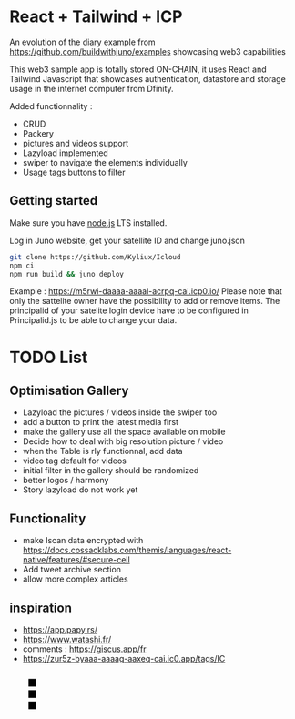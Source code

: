 # React + Tailwind + ICP

An evolution of the diary example from https://github.com/buildwithjuno/examples showcasing web3 capabilities

This web3 sample app is totally stored ON-CHAIN, it uses React and Tailwind Javascript that showcases authentication, datastore and storage usage in the internet computer from Dfinity.

Added functionnality :
- CRUD
- Packery
- pictures and videos support
- Lazyload implemented
- swiper to navigate the elements individually
- Usage tags buttons to filter


## Getting started

Make sure you have [node.js](https://nodejs.org) LTS installed.

Log in Juno website, get your satellite ID and change juno.json

```bash
git clone https://github.com/Kyliux/Icloud
npm ci
npm run build && juno deploy 

```

Example : https://m5rwi-daaaa-aaaal-acrpq-cai.icp0.io/ Please note that only the sattelite owner have the possibility to add or remove items. The principalid of your satelite login device have to be configured in Principalid.js to be able to change your data.

# TODO List

## Optimisation Gallery

- Lazyload the pictures / videos inside the swiper too
- add a button to print the latest media first
- make the gallery use all the space available on mobile
- Decide how to deal with big resolution picture / video 
- when the Table is rly functionnal, add data
- video tag default for videos
- initial filter in the gallery should be randomized
- better logos / harmony
- Story lazyload do not work yet


## Functionality

- make Iscan data encrypted with https://docs.cossacklabs.com/themis/languages/react-native/features/#secure-cell
- Add tweet archive section
- allow more complex articles

## inspiration

- https://app.papy.rs/
- https://www.watashi.fr/
- comments : https://giscus.app/fr
- https://zur5z-byaaa-aaaag-aaxeq-cai.ic0.app/tags/IC




<svg height="80px" width="80px" viewBox="0 0 24 24" xmlns="http://www.w3.org/2000/svg"><g transform="matrix(1.03309e-17,-0.168717,1.25,7.65404e-17,-3,20)"><path d="M24,10.4L0,10.4L0,13.6L24,13.6L24,10.4Z"></path></g><g transform="matrix(1.03309e-17,-0.168717,1.25,7.65404e-17,-3,14.0246)"><path d="M24,10.4L0,10.4L0,13.6L24,13.6L24,10.4Z"></path></g><g transform="matrix(1.03309e-17,-0.168717,1.25,7.65404e-17,-3,8.04921)"><path d="M24,10.4L0,10.4L0,13.6L24,13.6L24,10.4Z"></path></g></svg>
